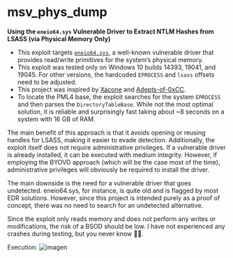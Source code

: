 # msv_phys_dump

**Using the `eneio64.sys` Vulnerable Driver to Extract NTLM Hashes from LSASS (via Physical Memory Only)**

- This exploit targets [`eneio64.sys`](https://www.loldrivers.io/drivers/90ecbbf7-b02f-424d-8b7d-56cc9e3b5873/), a well-known vulnerable driver that provides read/write primitives for the system’s physical memory.
- This exploit was tested only on Windows 10 builds 14393, 19041, and 19045. For other versions, the hardcoded `EPROCESS` and `lsass` offsets need to be adjusted.
- This project was inspired by [Xacone](https://github.com/Xacone/Eneio64-Driver-Exploit) and [Adepts-of-0xCC](https://github.com/Adepts-Of-0xCC/SnoopyOwl).
- To locate the PML4 base, the exploit searches for the system `EPROCESS` and then parses the `DirectoryTableBase`. While not the most optimal solution, it is reliable and surprisingly fast taking about ~8 seconds on a system with 16 GB of RAM.

The main benefit of this approach is that it avoids opening or reusing handles for LSASS, making it easier to evade detection. Additionally, the exploit itself does not require administrative privileges. If a vulnerable driver is already installed, it can be executed with medium integrity. However, if employing the BYOVD approach (which will be the case most of the time), administrative privileges will obviously be required to install the driver.

The main downside is the need for a vulnerable driver that goes undetected. eneio64.sys, for instance, is quite old and is flagged by most EDR solutions. However, since this project is intended purely as a proof of concept, there was no need to search for an undetected alternative.

Since the exploit only reads memory and does not perform any writes or modifications, the risk of a BSOD should be low. I have not experienced any crashes during testing, but you never know 🤷‍♂️.

Execution:
![imagen](https://github.com/user-attachments/assets/87345766-420f-47f9-889d-44478d92e8a8)
